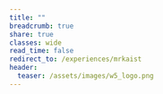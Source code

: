 ```yaml
---
title: ""
breadcrumb: true
share: true
classes: wide
read_time: false
redirect_to: /experiences/mrkaist
header:
  teaser: /assets/images/w5_logo.png
---
```


